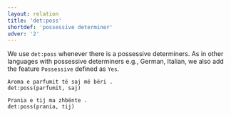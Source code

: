 ```yaml
---
layout: relation
title: 'det:poss'
shortdef: 'possessive determiner'
udver: '2'
---
```


We use <code>det:poss</code> whenever there is a possessive determiners. As in other languages with possessive determiners e.g., German, Italian, we also add the feature <code>Possessive</code> defined as <code>Yes</code>.

~~~ sdparse
Aroma e parfumit të saj më bëri .
det:poss(parfumit, saj)
~~~
~~~ sdparse
Prania e tij ma zhbënte .
det:poss(prania, tij)
~~~
